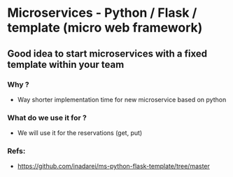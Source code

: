 # Microservices - Python / Flask / template (micro web framework)

## Good idea to start microservices with a fixed template within your team 

### Why ?

  * Way shorter implementation time for new microservice based on python

### What do we use it for ?

  * We will use it for the reservations (get, put)

### Refs:

  * https://github.com/inadarei/ms-python-flask-template/tree/master
